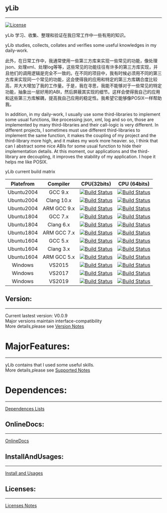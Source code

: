 <!--
 * @Author: Sky
 * @Date: 2019-10-21 13:51:28
 * @LastEditors: Sky
 * @LastEditTime: 2021-04-07 16:23:01
 * @Description: 
 -->
## yLib

****

[![License](https://img.shields.io/badge/license-BSD--3--Clause-green.svg)](License.txt) 

yLib 学习、收集、整理和验证在我日常工作中一些有用的知识。

yLib studies, collects, collates and verifies some useful knowledges in my daily-work.

此外，在日常工作中，我通常使用一些第三方库来实现一些常见的功能，像处理json、处理xml、处理log等等，这些常见的功能往往有许多的第三方库实现，并且他们的调用逻辑是完全不一致的。在不同的项目中，我有时候必须用不同的第三方库来实现同一个常见的功能，这会使得我的应用和特定的第三方库耦合度比较高，并大大增加了我的工作量。于是，我在寻思，我能不能够对于一些常见的特定功能，抽象出一层好用的ABI，然后屏蔽其实现的细节。这样会使得我自己的应用和这些第三方库解耦，提高我自己应用的稳定性。我希望它能够像POSIX一样帮助我。

In addition, in my daily-work, I usually use some third-libraries to implement some usual functions, like processing json, xml, log and so on, those are implemented by many third-libraries and their call-logic is very different. In different projects, I sometimes must use different third-libraries to implement the same function, it makes the coupling of my project and the third-library more high, and it makes my work more heavier. so, I think that can I abstract some nice ABIs for some usual function to hide their implementation details. At this moment, our applications and the third-library are decoupling, it improves the stability of my application. I hope it helps me like POSIX.




yLib current build matrix <br> 

| Platefrom | Compiler | CPU(32bits)  | CPU (64bits) |
| :---: | :---: | :---: | :---: |
| Ubuntu2004 | GCC 9.x | [![Build Status](https://img.shields.io/github/workflow/status/flyinskyin2013/yLib/linux_x86_gcc)](https://github.com/flyinskyin2013/yLib/actions?query=workflow%3Alinux_x86_gcc) |  [![Build Status](https://img.shields.io/github/workflow/status/flyinskyin2013/yLib/linux_x64_gcc)](https://github.com/flyinskyin2013/yLib/actions?query=workflow%3Alinux_x64_gcc) |  
| Ubuntu2004 | Clang 10.x | [![Build Status](https://img.shields.io/github/workflow/status/flyinskyin2013/yLib/linux_x86_clang)](https://github.com/flyinskyin2013/yLib/actions?query=workflow%3Alinux_x86_clang) |  [![Build Status](https://img.shields.io/github/workflow/status/flyinskyin2013/yLib/linux_x64_clang)](https://github.com/flyinskyin2013/yLib/actions?query=workflow%3Alinux_x64_clang) |  
| Ubuntu2004 | ARM GCC 9.x | [![Build Status](https://img.shields.io/github/workflow/status/flyinskyin2013/yLib/linux_arm_gcc)](https://github.com/flyinskyin2013/yLib/actions?query=workflow%3Alinux_arm_gcc) |  [![Build Status](https://img.shields.io/github/workflow/status/flyinskyin2013/yLib/linux_aarch64_gcc)](https://github.com/flyinskyin2013/yLib/actions?query=workflow%3Alinux_aarch64_gcc) |  
| Ubuntu1804 | GCC 7.x | [![Build Status](https://img.shields.io/github/workflow/status/flyinskyin2013/yLib/ubuntu1804_x86_gcc)](https://github.com/flyinskyin2013/yLib/actions?query=workflow%3Aubuntu1804_x86_gcc) |  [![Build Status](https://img.shields.io/github/workflow/status/flyinskyin2013/yLib/ubuntu1804_x64_gcc)](https://github.com/flyinskyin2013/yLib/actions?query=workflow%3Aubuntu1804_x64_gcc) |  
| Ubuntu1804 | Clang 6.x | [![Build Status](https://img.shields.io/github/workflow/status/flyinskyin2013/yLib/ubuntu1804_x86_clang)](https://github.com/flyinskyin2013/yLib/actions?query=workflow%3Aubuntu1804_x86_clang) |  [![Build Status](https://img.shields.io/github/workflow/status/flyinskyin2013/yLib/ubuntu1804_x64_clang)](https://github.com/flyinskyin2013/yLib/actions?query=workflow%3Aubuntu1804_x64_clang) |  
| Ubuntu1804 | ARM GCC 7.x | [![Build Status](https://img.shields.io/github/workflow/status/flyinskyin2013/yLib/ubuntu1804_arm_gcc)](https://github.com/flyinskyin2013/yLib/actions?query=workflow%3Aubuntu1804_arm_gcc) |  [![Build Status](https://img.shields.io/github/workflow/status/flyinskyin2013/yLib/ubuntu1804_aarch64_gcc)](https://github.com/flyinskyin2013/yLib/actions?query=workflow%3Aubuntu1804_aarch64_gcc) |  
| Ubuntu1604 | GCC 5.x | [![Build Status](https://img.shields.io/github/workflow/status/flyinskyin2013/yLib/ubuntu1604_x86_gcc)](https://github.com/flyinskyin2013/yLib/actions?query=workflow%3Aubuntu1604_x86_gcc) |  [![Build Status](https://img.shields.io/github/workflow/status/flyinskyin2013/yLib/ubuntu1604_x64_gcc)](https://github.com/flyinskyin2013/yLib/actions?query=workflow%3Aubuntu1604_x64_gcc) |  
| Ubuntu1604 | Clang 3.x | [![Build Status](https://img.shields.io/github/workflow/status/flyinskyin2013/yLib/ubuntu1604_x86_clang)](https://github.com/flyinskyin2013/yLib/actions?query=workflow%3Aubuntu1604_x86_clang) |  [![Build Status](https://img.shields.io/github/workflow/status/flyinskyin2013/yLib/ubuntu1604_x64_clang)](https://github.com/flyinskyin2013/yLib/actions?query=workflow%3Aubuntu1604_x64_clang) |  
| Ubuntu1604 | ARM GCC 5.x | [![Build Status](https://img.shields.io/github/workflow/status/flyinskyin2013/yLib/ubuntu1604_arm_gcc)](https://github.com/flyinskyin2013/yLib/actions?query=workflow%3Aubuntu1604_arm_gcc) |  [![Build Status](https://img.shields.io/github/workflow/status/flyinskyin2013/yLib/ubuntu1604_aarch64_gcc)](https://github.com/flyinskyin2013/yLib/actions?query=workflow%3Aubuntu1604_aarch64_gcc) |  
| Windows | VS2015 | [![Build Status](https://img.shields.io/github/workflow/status/flyinskyin2013/yLib/windows_x86_vs2015)](https://github.com/flyinskyin2013/yLib/actions?query=workflow%3Awindows_x86_vs2015) |  [![Build Status](https://img.shields.io/github/workflow/status/flyinskyin2013/yLib/windows_x64_vs2015)](https://github.com/flyinskyin2013/yLib/actions?query=workflow%3Awindows_x64_vs2015) |  
| Windows | VS2017 | [![Build Status](https://img.shields.io/github/workflow/status/flyinskyin2013/yLib/windows_x86_vs2017)](https://github.com/flyinskyin2013/yLib/actions?query=workflow%3Awindows_x86_vs2017) |  [![Build Status](https://img.shields.io/github/workflow/status/flyinskyin2013/yLib/windows_x64_vs2017)](https://github.com/flyinskyin2013/yLib/actions?query=workflow%3Awindows_x64_vs2017) |  
| Windows | VS2019 | [![Build Status](https://img.shields.io/github/workflow/status/flyinskyin2013/yLib/windows_x86_vs2019)](https://github.com/flyinskyin2013/yLib/actions?query=workflow%3Awindows_x86_vs2019) |  [![Build Status](https://img.shields.io/github/workflow/status/flyinskyin2013/yLib/windows_x64_vs2019)](https://github.com/flyinskyin2013/yLib/actions?query=workflow%3Awindows_x64_vs2019) |  


## Version:
****
Current lastest version: V0.0.9<br> 
Major versions maintain interface-compatibility<br> 
More details,please see [Version Notes](VersionNotes.txt)

MajorFeatures:
==========
****
yLib contains that I used some useful skills.<br> 
More details,please see [Supported Notes](SupportedNotes.txt)<br> 

Dependences:
==========
****
[Dependences Lists](DependencesLists.txt)<br> 

## OnlineDocs:
****
[OnlineDocs](http://sky-x.gitee.io/ylib_docs/)<br> 


## InstallAndUsages:
****
[Install and Usages](InstallAndUsages.txt)<br> 

## Licenses:
****
[Licenses Notes](License.txt)<br>